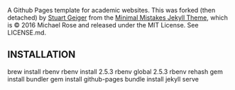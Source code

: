 A Github Pages template for academic websites. This was forked (then detached) by [Stuart Geiger](https://github.com/staeiou) from the [Minimal Mistakes Jekyll Theme](https://mmistakes.github.io/minimal-mistakes/), which is © 2016 Michael Rose and released under the MIT License. See LICENSE.md.

## INSTALLATION
brew install rbenv
rbenv install 2.5.3
rbenv global 2.5.3
rbenv rehash
gem install bundler
gem install github-pages
bundle install
jekyll serve
